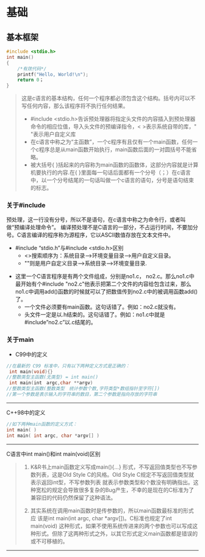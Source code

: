 # 基础

## 基本框架

```c
#include <stdio.h>
int main()
{
    /*有效代码*/
    printf("Hello, World!\n");
	return 0；
}

```

> 这是c语言的基本结构，任何一个程序都必须包含这个结构。括号内可以不写任何内容，那么该程序将不执行任何结果。
>
> + #include <stdio.h>告诉预处理器将指定头文件的内容插入到预处理器命令的相应位值，导入头文件的预编译指令，< >表示系统自带的库，" "表示用户自定义库
> + 在c语言中称之为“主函数”，一个c程序有且仅有一个main函数，任何一个c程序总是从main函数开始执行，main函数后面的一对圆括号不能省略。
> + 被大括号{ }括起来的内容称为main函数的函数体，这部分内容就是计算机要执行的内容.在{  }里面每一句话后面都有一个分号（；）在c语言中，以一个分号结尾的一句话叫做一个c语言的语句，分号是语句结束的标志。
>



### 关于#include

预处理，这一行没有分号，所以不是语句，在c语言中称之为命令行，或者叫做“预编译处理命令”。 编译预处理不是C语言的一部分，不占运行时间，不要加分号。C语言编译的程序称为源程序，它以ASCII数值存放在文本文件中。

+ #include “stdio.h”与#include <stdio.h>区别
  + <>搜索顺序为：系统目录-->环境变量目录-->用户自定义目录。
  + ""则是用户自定义目录-->系统目录-->环境变量目录.

- 这里一个C语言程序是有两个文件组成，分别是no1.c， no2.c。那么no1.c中最开始有个#include "no2.c"他表示把第二个文件的内容给包含过来，那么no1.c中调用add()函数的时候就可以了把数值传到no2.c中的被调用函数add()了。
  - 一个文件必须要有main函数。这句话错了。例如：no2.c就没有。
  - 头文件一定是以.h结束的。这句话错了。例如：no1.c中就是#include”no2.c”以.c结尾的。



### 关于main

 + C99中的定义

```c
//在最新的 C99 标准中，只有以下两种定义方式是正确的：
 int main(void){}
//整数类型主函数(无类型) = int main()
 int main(int　argc,char **argv)
//整数类型主函数(整数类型　统计参数个数,字符类型*数组指针至字符[])
//第一个参数是表示输入的字符串的数目，第二个参数是指向存放的字符串
```

--------------------------------------

C++98中的定义

```c
//如下两种main函数的定义方式：
int main( )
int main( int argc, char *argv[] )
```

--------------------

C语言中int main()和int main(void)区别

> 1. K&R书上main函数定义写成main(){...} 形式，不写返回值类型也不写参数列表，这是Old Style C的风格。Old Style C规定不写返回值类型就表示返回int型，不写参数列表 就表示参数类型和个数没有明确指出。这种宽松的规定会导致很多复杂的Bug产生，不幸的是现在的C标准为了兼容旧的代码仍然保留了这种语法。
>
> 2. 其实系统在调用main函数时是传参数的，所以main函数最标准的形式应 该是int main(int argc, char *argv[])。C标准也规定了int main(void) 这种形式，如果不使用系统传进来的两个参数也可以写成这种形式。但除了这两种形式之外，以其它形式定义main函数都是错误的或不可移植的。

----------------------

























